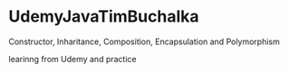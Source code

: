 # UdemyJavaTimBuchalka
Constructor, Inharitance, Composition, Encapsulation and Polymorphism

learinng from Udemy and practice
